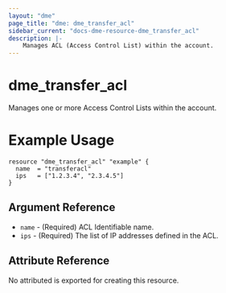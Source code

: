 ```yaml
---
layout: "dme"
page_title: "dme: dme_transfer_acl"
sidebar_current: "docs-dme-resource-dme_transfer_acl"
description: |-
    Manages ACL (Access Control List) within the account.
---
```


# dme_transfer_acl #
Manages one or more Access Control Lists within the account.

# Example Usage #
```hcl
resource "dme_transfer_acl" "example" {
  name 	= "transferacl"
  ips	= ["1.2.3.4", "2.3.4.5"]
}

```

## Argument Reference ##
* `name` - (Required) ACL Identifiable name.
* `ips` - (Required) The list of IP addresses defined in the ACL.

## Attribute Reference ##
No attributed is exported for creating this resource. 

